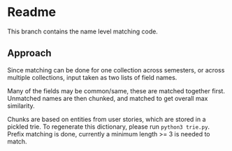 # Readme

This branch contains the name level matching code.

## Approach

Since matching can be done for one collection across semesters, or
across multiple collections, input taken as two lists of field names.

Many of the fields may be common/same, these are matched together first.
Unmatched names are then chunked, and matched to get overall max similarity.

Chunks are based on entities from user stories, which are stored in a pickled trie.
To regenerate this dictionary, please run `python3 trie.py`. Prefix matching is done,
currently a minimum length >= 3 is needed to match.
